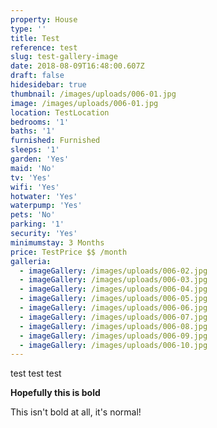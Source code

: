 ```yaml
---
property: House
type: ''
title: Test
reference: test
slug: test-gallery-image
date: 2018-08-09T16:48:00.607Z
draft: false
hidesidebar: true
thumbnail: /images/uploads/006-01.jpg
image: /images/uploads/006-01.jpg
location: TestLocation
bedrooms: '1'
baths: '1'
furnished: Furnished
sleeps: '1'
garden: 'Yes'
maid: 'No'
tv: 'Yes'
wifi: 'Yes'
hotwater: 'Yes'
waterpump: 'Yes'
pets: 'No'
parking: '1'
security: 'Yes'
minimumstay: 3 Months
price: TestPrice $$ /month
galleria:
  - imageGallery: /images/uploads/006-02.jpg
  - imageGallery: /images/uploads/006-03.jpg
  - imageGallery: /images/uploads/006-04.jpg
  - imageGallery: /images/uploads/006-05.jpg
  - imageGallery: /images/uploads/006-06.jpg
  - imageGallery: /images/uploads/006-07.jpg
  - imageGallery: /images/uploads/006-08.jpg
  - imageGallery: /images/uploads/006-09.jpg
  - imageGallery: /images/uploads/006-10.jpg
---
```

test test test



**Hopefully this is bold**



This isn't bold at all, it's normal!
